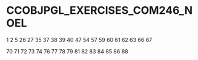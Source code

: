 # CCOBJPGL_EXERCISES_COM246_NOEL



1
2
5
26
27
35
37
38
39
40
47
54
57
59
60
61
62
63
66
67

70
71
72
73
74
76
77
78
79
81
82
83
84
85
86
88
